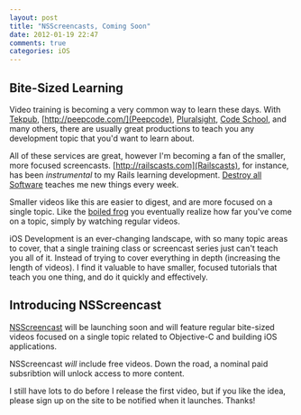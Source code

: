 ```yaml
---
layout: post
title: "NSScreencasts, Coming Soon"
date: 2012-01-19 22:47
comments: true
categories: iOS
---
```


## Bite-Sized Learning

Video training is becoming a very common way to learn these days.  With [Tekpub](http://tekpub.com), [http://peepcode.com/](Peepcode), [Pluralsight](http://pluralsight.com), 
[Code School](http://codeschool.com), and many others, there are usually great productions to teach you any development topic that you'd want to learn about.

All of these services are great, however I'm becoming a fan of the smaller, more focused screencasts.  [http://railscasts.com](Railscasts), for instance, has
been _instrumental_ to my Rails learning development.  [Destroy all Software](http://destroyallsoftware.com/) teaches me new things every week.

Smaller videos like this are easier to digest, and are more focused on a single topic.  Like the [boiled frog](http://en.wikipedia.org/wiki/Boiling_frog)
you eventually realize how far you've come on a topic, simply by watching regular videos.

iOS Development is an ever-changing landscape, with so many topic areas to cover, that a single training class or screencast series just
can't teach you all of it.  Instead of trying to cover everything in depth (increasing the length of videos). I find it valuable to 
have smaller, focused tutorials that teach you one thing, and do it quickly and effectively.

## Introducing NSScreencast

[NSScreencast](http://nsscreencast.com) will be launching soon and will feature regular bite-sized videos
focused on a single topic related to Objective-C and building iOS applications.

NSScreencast _will_ include free videos. Down the road, a nominal paid subsribtion will unlock access to more content.

I still have lots to do before I release the first video, but if you like the idea, please sign up on 
the site to be notified when it launches. Thanks!
